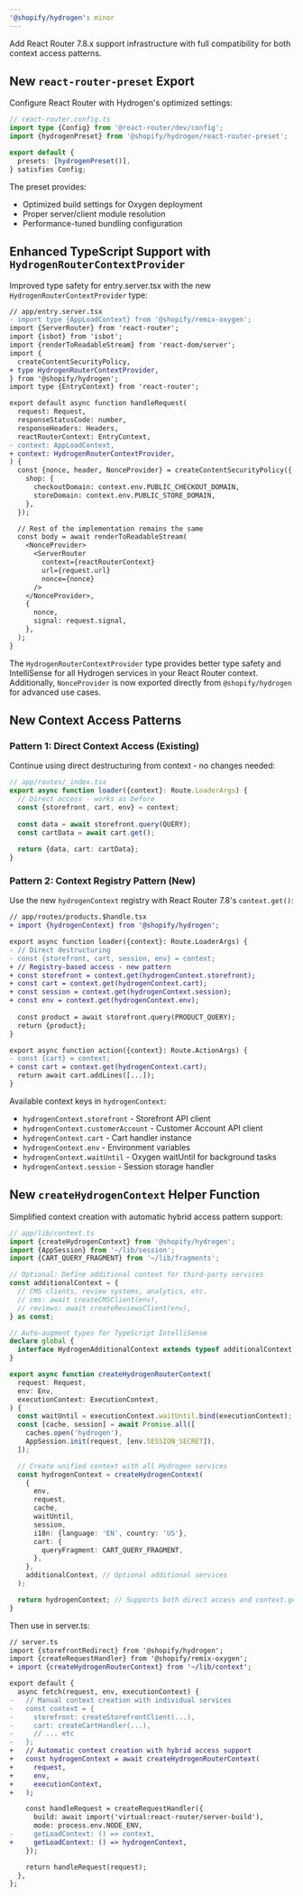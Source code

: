```yaml
---
'@shopify/hydrogen': minor
---
```


Add React Router 7.8.x support infrastructure with full compatibility for both context access patterns.

## New `react-router-preset` Export

Configure React Router with Hydrogen's optimized settings:

```ts
// react-router.config.ts
import type {Config} from '@react-router/dev/config';
import {hydrogenPreset} from '@shopify/hydrogen/react-router-preset';

export default {
  presets: [hydrogenPreset()],
} satisfies Config;
```

The preset provides:
- Optimized build settings for Oxygen deployment
- Proper server/client module resolution
- Performance-tuned bundling configuration

## Enhanced TypeScript Support with `HydrogenRouterContextProvider`

Improved type safety for entry.server.tsx with the new `HydrogenRouterContextProvider` type:

```diff
// app/entry.server.tsx
- import type {AppLoadContext} from '@shopify/remix-oxygen';
import {ServerRouter} from 'react-router';
import {isbot} from 'isbot';
import {renderToReadableStream} from 'react-dom/server';
import {
  createContentSecurityPolicy,
+ type HydrogenRouterContextProvider,
} from '@shopify/hydrogen';
import type {EntryContext} from 'react-router';

export default async function handleRequest(
  request: Request,
  responseStatusCode: number,
  responseHeaders: Headers,
  reactRouterContext: EntryContext,
- context: AppLoadContext,
+ context: HydrogenRouterContextProvider,
) {
  const {nonce, header, NonceProvider} = createContentSecurityPolicy({
    shop: {
      checkoutDomain: context.env.PUBLIC_CHECKOUT_DOMAIN,
      storeDomain: context.env.PUBLIC_STORE_DOMAIN,
    },
  });

  // Rest of the implementation remains the same
  const body = await renderToReadableStream(
    <NonceProvider>
      <ServerRouter
        context={reactRouterContext}
        url={request.url}
        nonce={nonce}
      />
    </NonceProvider>,
    {
      nonce,
      signal: request.signal,
    },
  );
}
```

The `HydrogenRouterContextProvider` type provides better type safety and IntelliSense for all Hydrogen services in your React Router context. Additionally, `NonceProvider` is now exported directly from `@shopify/hydrogen` for advanced use cases.

## New Context Access Patterns

### Pattern 1: Direct Context Access (Existing)
Continue using direct destructuring from context - no changes needed:

```ts
// app/routes/_index.tsx
export async function loader({context}: Route.LoaderArgs) {
  // Direct access - works as before
  const {storefront, cart, env} = context;
  
  const data = await storefront.query(QUERY);
  const cartData = await cart.get();
  
  return {data, cart: cartData};
}
```

### Pattern 2: Context Registry Pattern (New)
Use the new `hydrogenContext` registry with React Router 7.8's `context.get()`:

```diff
// app/routes/products.$handle.tsx
+ import {hydrogenContext} from '@shopify/hydrogen';

export async function loader({context}: Route.LoaderArgs) {
- // Direct destructuring
- const {storefront, cart, session, env} = context;
+ // Registry-based access - new pattern
+ const storefront = context.get(hydrogenContext.storefront);
+ const cart = context.get(hydrogenContext.cart);
+ const session = context.get(hydrogenContext.session);
+ const env = context.get(hydrogenContext.env);
  
  const product = await storefront.query(PRODUCT_QUERY);
  return {product};
}

export async function action({context}: Route.ActionArgs) {
- const {cart} = context;
+ const cart = context.get(hydrogenContext.cart);
  return await cart.addLines([...]);
}
```

Available context keys in `hydrogenContext`:
- `hydrogenContext.storefront` - Storefront API client
- `hydrogenContext.customerAccount` - Customer Account API client  
- `hydrogenContext.cart` - Cart handler instance
- `hydrogenContext.env` - Environment variables
- `hydrogenContext.waitUntil` - Oxygen waitUntil for background tasks
- `hydrogenContext.session` - Session storage handler

## New `createHydrogenContext` Helper Function

Simplified context creation with automatic hybrid access pattern support:

```ts
// app/lib/context.ts
import {createHydrogenContext} from '@shopify/hydrogen';
import {AppSession} from '~/lib/session';
import {CART_QUERY_FRAGMENT} from '~/lib/fragments';

// Optional: Define additional context for third-party services
const additionalContext = {
  // CMS clients, review systems, analytics, etc.
  // cms: await createCMSClient(env),
  // reviews: await createReviewsClient(env),
} as const;

// Auto-augment types for TypeScript IntelliSense
declare global {
  interface HydrogenAdditionalContext extends typeof additionalContext {}
}

export async function createHydrogenRouterContext(
  request: Request,
  env: Env,
  executionContext: ExecutionContext,
) {
  const waitUntil = executionContext.waitUntil.bind(executionContext);
  const [cache, session] = await Promise.all([
    caches.open('hydrogen'),
    AppSession.init(request, [env.SESSION_SECRET]),
  ]);

  // Create unified context with all Hydrogen services
  const hydrogenContext = createHydrogenContext(
    {
      env,
      request,
      cache,
      waitUntil,
      session,
      i18n: {language: 'EN', country: 'US'},
      cart: {
        queryFragment: CART_QUERY_FRAGMENT,
      },
    },
    additionalContext, // Optional additional services
  );

  return hydrogenContext; // Supports both direct access and context.get()
}
```

Then use in server.ts:

```diff
// server.ts
import {storefrontRedirect} from '@shopify/hydrogen';
import {createRequestHandler} from '@shopify/remix-oxygen';
+ import {createHydrogenRouterContext} from '~/lib/context';

export default {
  async fetch(request, env, executionContext) {
-   // Manual context creation with individual services
-   const context = {
-     storefront: createStorefrontClient(...),
-     cart: createCartHandler(...),
-     // ... etc
-   };
+   // Automatic context creation with hybrid access support
+   const hydrogenContext = await createHydrogenRouterContext(
+     request,
+     env,
+     executionContext,
+   );

    const handleRequest = createRequestHandler({
      build: await import('virtual:react-router/server-build'),
      mode: process.env.NODE_ENV,
-     getLoadContext: () => context,
+     getLoadContext: () => hydrogenContext,
    });

    return handleRequest(request);
  },
};
```

